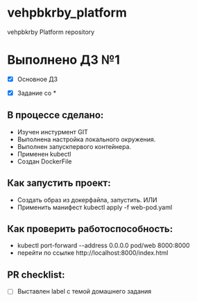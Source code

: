 # vehpbkrby_platform

vehpbkrby Platform repository

# Выполнено ДЗ №1



 - [x] Основное ДЗ

 - [x] Задание со *



## В процессе сделано:

 - Изучен инстурмент GIT
 - Выполнена настройка локального окружения. 
 - Выполнен запускпервого контейнера.
 - Применен kubectl
 - Создан DockerFile
  

 

## Как запустить проект:

 - Создать образ из докерфайла, запустить.
 ИЛИ
 - Применить манифест kubectl apply -f web-pod.yaml



## Как проверить работоспособность:

 - kubectl port-forward --address 0.0.0.0 pod/web 8000:8000
 - перейти по ссылке http://localhost:8000/index.html
 

## PR checklist:

 - [ ] Выставлен label с темой домашнего задания
